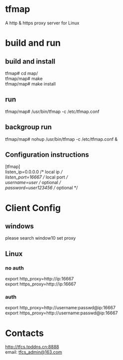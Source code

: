 # tfmap

A http & https proxy server for Linux

# build and run
## build and install
tfmap# cd map/<br>
tfmap/map# make<br>
tfmap/map# make install

## run
tfmap/map# /usr/bin/tfmap -c /etc/tfmap.conf

## backgroup run
tfmap/map# nohup /usr/bin/tfmap -c /etc/tfmap.conf &


## Configuration instructions
[tfmap]<br>
listen_ip=0.0.0.0     /* local ip   */<br>
listen_port=16667     /* local port */<br>
username=user         /* optional   */<br>
password=user123456   /* optional   */<br>

# Client Config
## windows
please search window10 set proxy

## Linux
### no auth
export http_proxy=http://ip:16667<br>
export https_proxy=http://ip:16667<br>
### auth
export http_proxy=http://username:passwd@ip:16667<br>
export https_proxy=http://username:passwd@ip:16667<br>


# Contacts
http://tfcs.tpddns.cn:8888 <br>
email: tfcs_admin@163.com
